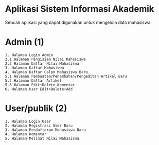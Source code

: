 # Aplikasi Sistem Informasi Akademik

Sebuah aplikasi yang dapat digunakan untuk mengelola data mahasiswa.

# Admin (1)

    1. Halaman Login Admin 
    2.1 Halaman Pengisian Nilai Mahasiswa 
    2.2 Halaman Daftar Nilai Mahasiswa 
    3. Halaman Daftar Mahasiswa 
    4. Halaman Daftar Calon Mahasiswa Baru 
    5.1 Halaman Pembuatan/Penambahan/Pengeditan Artikel Baru 
    5.2 Halaman Daftar Artikel 
    5.3 Halaman Edit+Delete Komentar 
    6. Halaman User Edit+Delete+Add 

# User/publik (2)

    1. Halaman Login User 
    2. Halaman Registrasi User Baru 
    3. Halaman Pendaftaran Mahasiswa Baru 
    4. Halaman Komentar 
    5. Halaman Melihat Nilai Mahasiswa 
